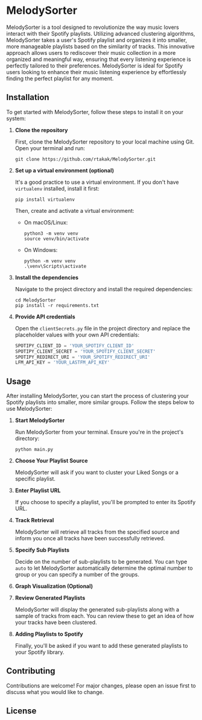# MelodySorter

MelodySorter is a tool designed to revolutionize the way music lovers interact with their Spotify playlists. Utilizing
advanced clustering algorithms, MelodySorter takes a user's Spotify playlist and organizes it into smaller, more
manageable playlists based on the similarity of tracks. This innovative approach allows users to rediscover their music
collection in a more organized and meaningful way, ensuring that every listening experience is perfectly tailored to
their preferences. MelodySorter is ideal for Spotify users looking to enhance their music listening experience by
effortlessly finding the perfect playlist for any moment.

## Installation

To get started with MelodySorter, follow these steps to install it on your system:

1. **Clone the repository**

   First, clone the MelodySorter repository to your local machine using Git. Open your terminal and run:

   ```
   git clone https://github.com/rtakak/MelodySorter.git
   ```


2. **Set up a virtual environment (optional)**

   It's a good practice to use a virtual environment. If you don't have `virtualenv` installed, install it first:

   ```
   pip install virtualenv
   ```

   Then, create and activate a virtual environment:

    - On macOS/Linux:
      ```
      python3 -m venv venv
      source venv/bin/activate
      ```

    - On Windows:
      ```
      python -m venv venv
      .\venv\Scripts\activate
      ```

3. **Install the dependencies**

   Navigate to the project directory and install the required dependencies:

   ```
   cd MelodySorter
   pip install -r requirements.txt
   ```

4. **Provide API credentials**

   Open the `clientSecrets.py` file in the project directory and replace the placeholder values with your own API
   credentials:

   ```python
   SPOTIPY_CLIENT_ID = 'YOUR_SPOTIFY_CLIENT_ID'
   SPOTIPY_CLIENT_SECRET = 'YOUR_SPOTIFY_CLIENT_SECRET'
   SPOTIPY_REDIRECT_URI = 'YOUR_SPOTIFY_REDIRECT_URI'
   LFM_API_KEY = 'YOUR_LASTFM_API_KEY'
   ```

## Usage

After installing MelodySorter, you can start the process of clustering your Spotify playlists into smaller, more similar
groups. Follow the steps below to use MelodySorter:

1. **Start MelodySorter**

   Run MelodySorter from your terminal. Ensure you're in the project's directory:

   ```
   python main.py
   ```

2. **Choose Your Playlist Source**

   MelodySorter will ask if you want to cluster your Liked Songs or a specific playlist.

3. **Enter Playlist URL**

   If you choose to specify a playlist, you'll be prompted to enter its Spotify URL.

4. **Track Retrieval**

   MelodySorter will retrieve all tracks from the specified source and inform you once all tracks have been successfully
   retrieved.

5. **Specify Sub Playlists**

   Decide on the number of sub-playlists to be generated. You can type `auto` to let MelodySorter automatically
   determine the optimal number to group or you can specify a number of the groups.

6. **Graph Visualization (Optional)**

7. **Review Generated Playlists**

   MelodySorter will display the generated sub-playlists along with a sample of tracks from each. You can review these
   to get an idea of how your tracks have been clustered.

8. **Adding Playlists to Spotify**

   Finally, you'll be asked if you want to add these generated playlists to your Spotify library.

## Contributing

Contributions are welcome! For major changes, please open an issue first to discuss what you would like to change.

## License


